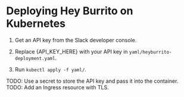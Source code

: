 # Deploying Hey Burrito on Kubernetes

1. Get an API key from the Slack developer console. 

2. Replace {API_KEY_HERE} with your API key in `yaml/heyburrito-deployment.yaml`.

3. Run `kubectl apply -f yaml/`.

TODO: Use a secret to store the API key and pass it into the container.
TODO: Add an Ingress resource with TLS.